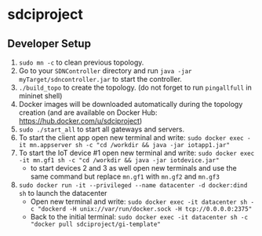 # sdciproject

## Developer Setup


1. `sudo mn -c` to clean previous topology.
1. Go to your `SDNController` directory and run `java -jar myTarget/sdncontroller.jar` to start the controller.
1. `./build_topo` to create the topology. (do not forget to run `pingallfull` in mininet shell)
1. Docker images will be downloaded automatically during the topology creation (and  are available on Docker Hub: https://hub.docker.com/u/sdciproject)
1. `sudo ./start_all` to start all gateways and servers.
1. To start the client app open new terminal and write: `sudo docker exec -it mn.appserver sh -c "cd /workdir && java -jar iotapp1.jar"`
1. To start the IoT device #1 open new terminal and write: `sudo docker exec -it mn.gf1 sh -c "cd /workdir && java -jar iotdevice.jar"`
   - to start devices 2 and 3 as well open new terminals and use the same command but replace `mn.gf1` with `mn.gf2` and `mn.gf3`
1. `sudo docker run -it --privileged --name datacenter -d docker:dind sh` to launch the datacenter
   - Open new terminal and write: `sudo docker exec -it datacenter sh -c "dockerd -H unix://var/run/docker.sock -H tcp://0.0.0.0:2375"`
   - Back to the initial terminal: `sudo docker exec -it datacenter sh -c "docker pull sdciproject/gi-template"`
